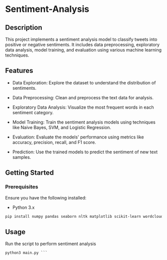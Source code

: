 # Sentiment-Analysis
## Description
This project implements a sentiment analysis model to classify tweets into positive or negative sentiments. It includes data preprocessing, exploratory data analysis, model training, and evaluation using various machine learning techniques.
## Features
- Data Exploration: Explore the dataset to understand the distribution of sentiments.

- Data Preprocessing: Clean and preprocess the text data for analysis.

- Exploratory Data Analysis: Visualize the most frequent words in each sentiment category.

- Model Training: Train the sentiment analysis models using techniques like Naive Bayes, SVM, and Logistic Regression.

- Evaluation: Evaluate the models' performance using metrics like accuracy, precision, recall, and F1 score.

- Prediction: Use the trained models to predict the sentiment of new text samples.

## Getting Started

### Prerequisites
Ensure you have the following installed:
- Python 3.x
```bash
pip install numpy pandas seaborn nltk matplotlib scikit-learn wordcloud
```
## Usage
Run the script to perform sentiment analysis 
```python
python3 main.py ```
